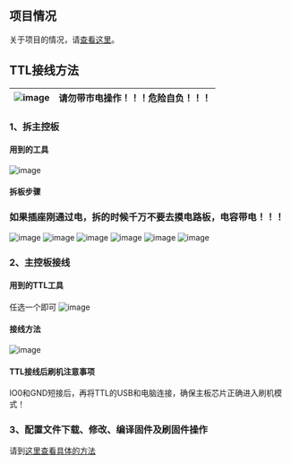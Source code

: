 ## 项目情况
关于项目的情况，请[查看这里](https://github.com/Samuel-0-0/phicomm_dc1-esphome/blob/master/README.md)。

## TTL接线方法

![image](https://github.com/Samuel-0-0/phicomm_dc1-esphome/blob/master/cookbook/image/warning_50px.png?raw=true) |  请勿带市电操作！！！危险自负！！！
---|---

### 1、拆主控板

#### 用到的工具
![image](https://github.com/Samuel-0-0/phicomm_dc1-esphome/blob/master/cookbook/image/%E6%8B%86%E6%9C%BA%E5%B7%A5%E5%85%B7.jpg?raw=true)

#### 拆板步骤
### 如果插座刚通过电，拆的时候千万不要去摸电路板，电容带电！！！

![image](https://github.com/Samuel-0-0/phicomm_dc1-esphome/blob/master/cookbook/image/1.jpg?raw=true)
![image](https://github.com/Samuel-0-0/phicomm_dc1-esphome/blob/master/cookbook/image/2.jpg?raw=true)
![image](https://github.com/Samuel-0-0/phicomm_dc1-esphome/blob/master/cookbook/image/3.jpg?raw=true)
![image](https://github.com/Samuel-0-0/phicomm_dc1-esphome/blob/master/cookbook/image/4.jpg?raw=true)
![image](https://github.com/Samuel-0-0/phicomm_dc1-esphome/blob/master/cookbook/image/5.jpg?raw=true)
![image](https://github.com/Samuel-0-0/phicomm_dc1-esphome/blob/master/cookbook/image/6.jpg?raw=true)

### 2、主控板接线
#### 用到的TTL工具
任选一个即可
![image](https://github.com/Samuel-0-0/phicomm_dc1-esphome/blob/master/cookbook/image/%E5%88%B7%E6%9C%BA%E5%B7%A5%E5%85%B7.jpg?raw=true)

#### 接线方法
![image](https://github.com/Samuel-0-0/phicomm_dc1-esphome/blob/master/cookbook/image/TTL%E6%8E%A5%E7%BA%BF.jpg?raw=true)

#### TTL接线后刷机注意事项
IO0和GND短接后，再将TTL的USB和电脑连接，确保主板芯片正确进入刷机模式！

### 3、配置文件下载、修改、编译固件及刷固件操作

请到[这里查看具体的方法](https://github.com/Samuel-0-0/phicomm_dc1-esphome/tree/master/yaml)
